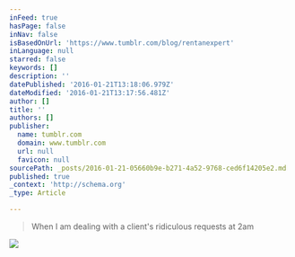 ```yaml
---
inFeed: true
hasPage: false
inNav: false
isBasedOnUrl: 'https://www.tumblr.com/blog/rentanexpert'
inLanguage: null
starred: false
keywords: []
description: ''
datePublished: '2016-01-21T13:18:06.979Z'
dateModified: '2016-01-21T13:17:56.481Z'
author: []
title: ''
authors: []
publisher:
  name: tumblr.com
  domain: www.tumblr.com
  url: null
  favicon: null
sourcePath: _posts/2016-01-21-05660b9e-b271-4a52-9768-ced6f14205e2.md
published: true
_context: 'http://schema.org'
_type: Article

---
```

> When I am dealing with a client's ridiculous requests at 2am

![](https://s3-us-west-2.amazonaws.com/the-grid-img/p/0cb6e786f51455924cbb211e2e89f3a1e7ce26f3.gif)